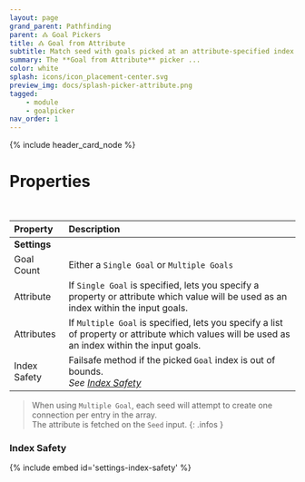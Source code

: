 ```yaml
---
layout: page
grand_parent: Pathfinding
parent: 🝓 Goal Pickers
title: 🝓 Goal from Attribute
subtitle: Match seed with goals picked at an attribute-specified index.
summary: The **Goal from Attribute** picker ...
color: white
splash: icons/icon_placement-center.svg
preview_img: docs/splash-picker-attribute.png
tagged: 
    - module
    - goalpicker
nav_order: 1
---
```


{% include header_card_node %}

# Properties
<br>

| Property       | Description          |
|:-------------|:------------------|
|**Settings**||
| Goal Count           | Either a `Single Goal` or `Multiple Goals` |
| Attribute           | If `Single Goal` is specified, lets you specify a property or attribute which value will be used as an index within the input goals. |
| Attributes           | If `Multiple Goal` is specified, lets you specify a list of property or attribute which values will be used as an index within the input goals. |
| Index Safety           | Failsafe method if the picked `Goal` index is out of bounds.<br>*See [Index Safety](#index-safety)* |

>When using `Multiple Goal`, each seed will attempt to create one connection per entry in the array.  
>The attribute is fetched on the `Seed` input.
{: .infos } 

### Index Safety
{% include embed id='settings-index-safety' %}
